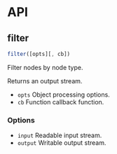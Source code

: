 # API

## filter

```javascript
filter([opts][, cb])
```

Filter nodes by node type.

Returns an output stream.

* `opts` Object processing options.
* `cb` Function callback function.

### Options

* `input` Readable input stream.
* `output` Writable output stream.

